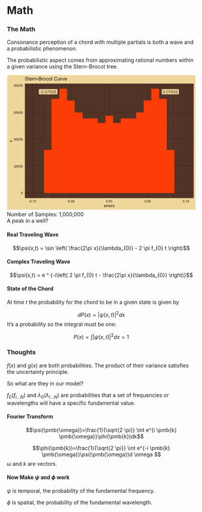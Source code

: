 Math
================

### The Math

Consonance perception of a chord with multiple partials is both a wave
and a probabilistic phenomenon.

The probabilistic aspect comes from approximating rational numbers
within a given variance using the Stern-Brocot tree.

![](man/figures/SternBrocotCurve-unnamed-chunk-5-1.png)<!-- -->  
Number of Samples: 1,000,000  
A peak in a well?  

#### Real Traveling Wave

$$\psi(x,t) = \sin \left( \frac{2\pi x}{\lambda_{0}} - 2 \pi f_{0} t \right)$$

#### Complex Traveling Wave

$$\psi(x,t) = e ^ {-i\left( 2 \pi f_{0} t - \frac{2\pi x}{\lambda_{0}} \right)}$$

#### State of the Chord

At time $t$ the probability for the chord to be in a given state is
given by

$$dP(x) = |\psi(x,t)|^2dx$$ It’s a probability so the integral must be
one:

$$P(x)=\int|\psi(x,t)|^2dx=1 $$

### Thoughts

$f(x)$ and $g(x)$ are both probabilities. The product of their variance
satisfies the uncertainty principle.  

So what are they in our model?  

$f_{0}(f_{i \dots N})$ and $\lambda_{0}(\lambda_{i \dots N})$ are
probabilities that a set of frequencies or wavelengths will have a
specific fundamental value.  

#### Fourier Transform

$$\psi(\pmb{\omega})=\frac{1}{\sqrt{2 \pi}} \int e^{i \pmb{k} \pmb{\omega}}\phi(\pmb{k})dk$$

$$\phi(\pmb{k})=\frac{1}{\sqrt{2 \pi}} \int e^{-i \pmb{k} \pmb{\omega}}\psi(\pmb{\omega})d \omega $$
$\omega$ and $k$ are vectors.

#### Now Make $\psi$ and $\phi$ work

$\psi$ is temporal, the probability of the fundamental frequency.  

$\phi$ is spatial, the probability of the fundamental wavelength.  
